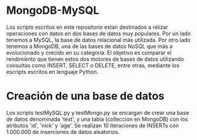 # MongoDB-MySQL

Los scripts escritos en este repositorio estan destinados a relizar operaciones con datos en dos bases de datos muy populares. Por un lado tenemos a MySQL, la base de datos relacional más utilizada. Por otro lado tenemos a MongoDB, una de las bases de datos NoSQL que más a evolucionado y crecido en su categoria. El objetivo es comparar el rendimiento que tienen estos dos motores de bases de datos utilizando consultas como INSERT, SELECT o DELETE, entre otras, mediante los escripts escritos en lenguaje Python.

# Creación de una base de datos

Los scripts testMySQL.py y testMongo.py se encargan de crear una base de datos denominada 'test', y una tabla (colleccion en MongoDB) con los atributos 'id', 'nick' y 'age'. Se realizan 10 iteraciones de INSERTs con 1.000.000 de inserciones de datos aleatorios.

